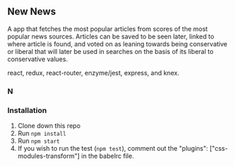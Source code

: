 ## New News
A app that fetches the most popular articles from scores of the most popular news sources. Articles can be saved to be seen later, linked to where article is found, and voted on as leaning towards being conservative or liberal that will later be used in searches on the basis of its liberal to conservative values.

react, redux, react-router, enzyme/jest, express, and knex.
### N

### Installation

1. Clone down this repo
2. Run `npm install`
3. Run `npm start`
4. If you wish to run the test (`npm test`),
comment out the "plugins": ["css-modules-transform"] in the babelrc file.
